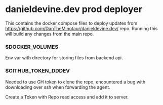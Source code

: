 # danieldevine.dev prod deployer

This contains the docker compose files to deploy updates from https://github.com/DanTheMinotaur/danieldevine.dev/ repo. Running this will build any changes from the main repo. 

### $DOCKER_VOLUMES
Env var with directory for storing files from backend api. 

### $GITHUB_TOKEN_DDDEV
Needed to use GH token to clone the repo, encountered a bug with downloading over ssh when forwarding the agent. 

Create a Token with Repo read access and add it to server. 

